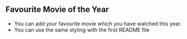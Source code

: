 ## Favourite Movie of the Year

* You can add your favourite movie which you have watched this year.
* You can use the same styling with the first README file
